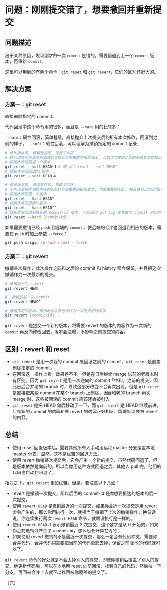 # 问题：刚刚提交错了，想要撤回并重新提交

## 问题描述

出于某种原因，发现刚才的一次 `commit` 是错的，需要回退到上一个 `commit` 版本，再重新 `commit`。

这里可以用到的有两个命令：`git reset` 和 `git revert`，它们的区别还挺大的。

## 解决方案

### 方案一：git reset

直接删除指定的 commit。

代码回滚中这个命令用的很多，而且是 `--hard` 用的比较多：

`--hard`：硬性回滚，简单粗暴，直接抛弃上次提交后的所有本次修改，回滚到之前的样子。
`--soft`：软性回滚，可以理解为撤销指定的 commit 记录

```bash
# 修改版本库, 保留暂存区, 保留工作区
# 软回退表示将本地版本库的头指针全部重置到指定版本, 且将这次提交之后的所有变更都移动到暂存区
# 将版本库软回退一个版本
git reset --soft HEAD~1 # 或 git reset --soft HEAD^
# 将版本库软回退N个版本
git reset --soft HEAD~N

# 修改版本库, 修改暂存区, 修改工作区
# 不仅仅是将本地版本库的头指针全部重置到指定版本, 也会重置暂存区, 并且会将工作区代码也回退到这个版本
# 将版本库回退一个版本
git reset --hard HEAD^
# 将版本库回退两个版本
git reset --hard HEAD^^
# 将版本库回退到特定的 commit-id 版本, 可以通过 git log 查看每次 commit 对应的 ID
git reset --hard [commit-id] 
```

如果需要撤销已经 `push` 到远端的 `commit`，使远端的仓库也回退到相应的版本，需要在 `push` 时加上参数 `--force`：

```bash
git push origin [branch-name] --force
```

### 方案二：git revert

撤销某次操作，此次操作之前和之后的 commit 和 history 都会保留，并且把这次撤销作为一次最新的提交。

```bash
# 撤销前一次 commit
git revert HEAD

#  撤销前前一次 commit
git revert HEAD^

# 撤销指定的版本，撤销动作本身也会作为一次提交进行保存
git revert [commit-id]
```

`git revert` 是提交一个新的版本，将需要 revert 的版本的内容作为一次新的 `commit` 再反向修改回去，版本会递增，不影响之前提交的内容。

## 区别：revert 和 reset

* `git revert` 是用一次新的 commit 来回滚之前的 commit，`git reset` 是直接删除指定的 commit。
* 在回滚这一操作上看，效果差不多。但是在日后继续 merge 以前的老版本时有区别。因为 `git revert` 是用一次逆向的 commit「中和」之前的提交，因此日后合并老的 branch 时，导致这部分改变不会再次出现，但是 `git reset` 是直接把某些 commit 在某个 branch 上删除，因而和老的 branch 再次 merge 时，这些被回滚的 commit 应该还会被引入。
* `git reset` 是把 HEAD 向后移动了一下，而 `git revert` 是 HEAD 继续前进，只是新的 commit 的内容和要 revert 的内容正好相反，能够抵消要被 revert 的内容。

## 总结

* 使用 reset 回退版本后，需要其他所有人手动用远程 master 分支覆盖本地 master 分支。显然，这不是优雅的回退方法。
* 使用 revert 撤销某次提交后，它会产生一个新的提交，虽然代码回退了，但是版本依然是向前的。所以当你用这种方式回退之后，其他人 pull 完，他们的代码也自动的回退了。

相对之下，`git revert` 更加优雅。但是，要注意以下几点：

* revert 是撤销一次提交，所以后面的 commit-id 是你想要抵达的版本的后一次提交。
* 使用 `revert HEAD` 是撤销最近的一次提交，如果你最近一次提交是用 revert 命令产生的，那么你再执行一次，就相当于撤销了上次的撤销操作，换句话说，你连续执行两次 `revert HEAD` 命令，就跟没执行是一样的。
* 使用 `revert HEAD~1` 表示撤销最近 2 次提交，这个数字是从 0 开始的，如果你之前撤销过产生了 commit-id，那么也会计算在内的；
* 如果使用 revert 撤销的不是最近一次提交，那么一定会有代码冲突，需要你合并代码，合并代码只需要把当前的代码全部去掉，保留之前版本的代码就可以了。

`git revert` 命令的好处就是不会丢掉别人的提交，即使你撤销后覆盖了别人的提交，他更新代码后，可以在本地用 reset 向前回滚，找到自己的代码，然后拉一下分支，再回来合并上去就可以找回被你覆盖的提交了。

（完）
